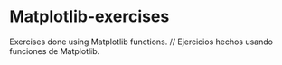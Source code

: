# Matplotlib-exercises
Exercises done using Matplotlib functions. // Ejercicios hechos usando funciones de Matplotlib.
